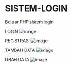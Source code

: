 # SISTEM-LOGIN
Belajar PHP sistem login

LOGIN
![image](https://user-images.githubusercontent.com/100123930/160105056-76c65238-2699-4dbd-8c21-c298fc77115c.png)

REGISTRASI
![image](https://user-images.githubusercontent.com/100123930/160105236-a778006a-7c25-41da-9c3c-5e0585c23eaf.png)

TAMBAH DATA
![image](https://user-images.githubusercontent.com/100123930/160105426-1d0b21dc-b6b2-441a-af2a-4bb1417ff7b0.png)

UBAH DATA
![image](https://user-images.githubusercontent.com/100123930/160105555-58cc4482-7afb-4b07-b22e-8f1780928251.png)

